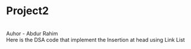 # Project2
<br>
Auhor - Abdur Rahim 
<br>
Here is the DSA code that implement the Insertion at head using Link List
